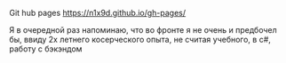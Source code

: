 Git hub pages https://n1x9d.github.io/gh-pages/



Я в очередной раз напоминаю, что во фронте я не очень и предбочел бы, ввиду 2х летнего косерческого опыта, не считая учебного, в c#, работу с бэкэндом  
